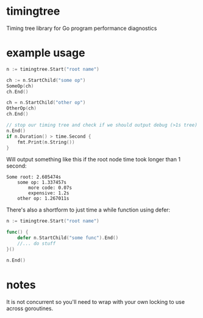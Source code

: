 # timingtree
Timing tree library for Go program performance diagnostics

# example usage
```go
n := timingtree.Start("root name")

ch := n.StartChild("some op")
SomeOp(ch)
ch.End()

ch = n.StartChild("other op")
OtherOp(ch)
ch.End()

// stop our timing tree and check if we should output debug (>1s tree)
n.End()
if n.Duration() > time.Second {
	fmt.Print(n.String())	
}
```
Will output something like this if the root node time took longer than 1 second:

	Some root: 2.605474s
		some op: 1.337457s
			more code: 0.07s
			expensive: 1.2s
		other op: 1.267011s

There's also a shortform to just time a while function using defer:

```go
n := timingtree.Start("root name")

func() {
	defer n.StartChild("some func").End()
	//... do stuff
}()

n.End()
```

# notes
It is not concurrent so you'll need to wrap with your own locking to use across goroutines.
